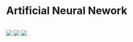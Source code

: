 # Artificial Neural Nework
<br>
<img src="/img/1.gif">
<img src="/img/2.png">
<img src="/img/banner.gif">
